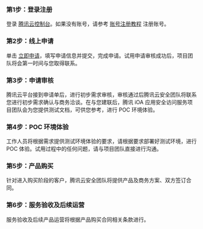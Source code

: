 ### 第1步：登录注册
登录 [腾讯云控制台](https://console.cloud.tencent.com/)。如果没有账号，请参考 [账号注册教程](https://cloud.tencent.com/document/product/378/17985) 注册账号。

### 第2步：线上申请
单击 [立即申请](https://cloud.tencent.com/apply/p/y6mbnd4wmwb)，填写申请信息并提交，完成申请。试用申请审核成功后，项目团队将会第一时间与您取得联系。

### 第3步：申请审核
腾讯云平台接到申请单后，进行初步需求审核，审核通过后腾讯云安全团队将联系您进行初步需求确认与商务洽谈。在与您建联后，腾讯 iOA 应用安全访问服务项目团队会为您提供测试文档，可供您参考，进行 POC 环境体验。

### 第4步：POC 环境体验
工作人员将根据需求提供测试环境体验的要求，请根据要求部署好测试环境，进行 POC 体验。试用过程中的任何问题，请与项目团队直接进行沟通。

### 第5步：产品购买
针对进入购买阶段的客户，腾讯云安全团队将提供产品及商务方案、双方签订合同。

### 第6步：服务验收及后续运营
服务验收及后续产品运营将根据产品购买合同相关条款进行。
